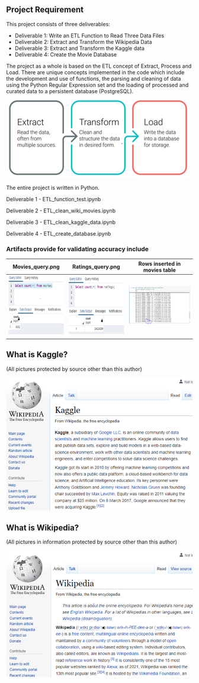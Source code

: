 

## Project Requirement

This project consists of three deliverables:

- Deliverable 1: Write an ETL Function to Read Three Data Files
- Deliverable 2: Extract and Transform the Wikipedia Data
- Deliverable 3: Extract and Transform the Kaggle data
- Deliverable 4: Create the Movie Database

The project as a whole is based on the ETL concept of Extract, Process and Load. There are unique concepts implemented in the code which include the development and use of functions, the parsing and cleaning of data using the Python Regular Expression set and the loading of processed and curated data to a persistent database (PostgreSQL).

![etl](Resources/etl.PNG)

The entire project is written in Python.

Deliverable 1 - ETL_function_test.ipynb

Deliverable 2 - ETL_clean_wiki_movies.ipynb

Deliverable 3 - ETL_clean_kaggle_data.ipynb

Deliverable 4 -  ETL_create_database.ipynb

### Artifacts provide for validating accuracy include

| Movies_query.png                                             | Ratings_query.png                                            | Rows inserted in movies table                                    |
| ------------------------------------------------------------ | ------------------------------------------------------------ | ------------------------------------------------------------ |
| ![img](Resources/clip_image002.png) | ![img](Resources/clip_image004.png) | ![img](/Resources/clip_image006.png) |
|                                                              |                                                              |                                                              |

## What is Kaggle? 

(All pictures protected by source other than this author)

![image-20220212221835924](Resources/kaggle.png)



## What is Wikipedia?

(All pictures in information protected by source other than this author)

![image-20220212221957317](Resources/wikipedia.png)
